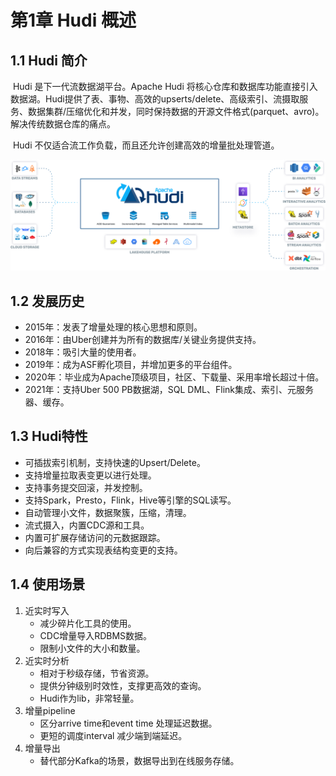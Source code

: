 # 第1章 Hudi 概述

## 1.1 Hudi 简介

​	Hudi 是下一代流数据湖平台。Apache Hudi 将核心仓库和数据库功能直接引入数据湖。Hudi提供了表、事物、高效的upserts/delete、高级索引、流摄取服务、数据集群/压缩优化和并发，同时保持数据的开源文件格式(parquet、avro)。解决传统数据仓库的痛点。

​	Hudi 不仅适合流工作负载，而且还允许创建高效的增量批处理管道。

![hudi](..\img\hudi.png)

## 1.2 发展历史

* 2015年：发表了增量处理的核心思想和原则。
* 2016年：由Uber创建并为所有的数据库/关键业务提供支持。
* 2018年：吸引大量的使用者。
* 2019年：成为ASF孵化项目，并增加更多的平台组件。
* 2020年：毕业成为Apache顶级项目，社区、下载量、采用率增长超过十倍。
* 2021年：支持Uber 500 PB数据湖，SQL DML、Flink集成、索引、元服务器、缓存。

## 1.3 Hudi特性

* 可插拔索引机制，支持快速的Upsert/Delete。
* 支持增量拉取表变更以进行处理。
* 支持事务提交回滚，并发控制。
* 支持Spark，Presto，Flink，Hive等引擎的SQL读写。
* 自动管理小文件，数据聚簇，压缩，清理。
* 流式摄入，内置CDC源和工具。
* 内置可扩展存储访问的元数据跟踪。
* 向后兼容的方式实现表结构变更的支持。

## 1.4 使用场景

1. 近实时写入
   * 减少碎片化工具的使用。
   * CDC增量导入RDBMS数据。
   * 限制小文件的大小和数量。
2. 近实时分析
   * 相对于秒级存储，节省资源。
   * 提供分钟级别时效性，支撑更高效的查询。
   * Hudi作为lib，非常轻量。
3. 增量pipeline
   * 区分arrive time和event time 处理延迟数据。
   * 更短的调度interval 减少端到端延迟。
4. 增量导出
   * 替代部分Kafka的场景，数据导出到在线服务存储。
